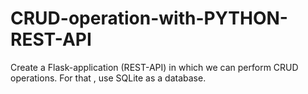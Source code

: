 # CRUD-operation-with-PYTHON-REST-API
Create a Flask-application (REST-API) in which we can perform CRUD operations.
For that , use SQLite as a database.
